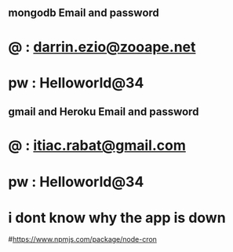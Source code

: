 ## mongodb Email and password

# @ : darrin.ezio@zooape.net

# pw : Helloworld@34

## gmail and Heroku Email and password

# @ : itiac.rabat@gmail.com

# pw : Helloworld@34

# i dont know why the app is down

#https://www.npmjs.com/package/node-cron
